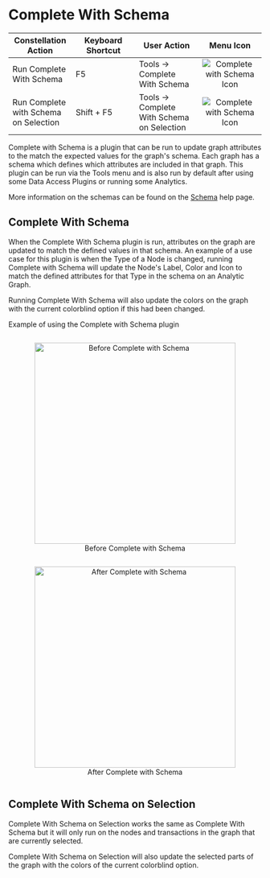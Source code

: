 # Complete With Schema

<table class="table table-striped">
<colgroup>
<col style="width: 25%" />
<col style="width: 25%" />
<col style="width: 25%" />
<col style="width: 25%" />
</colgroup>
<thead>
<tr class="header">
<th>Constellation Action</th>
<th>Keyboard Shortcut</th>
<th>User Action</th>
<th style="text-align: center;">Menu Icon</th>
</tr>
</thead>
<tbody>
<tr class="odd">
<td>Run Complete With Schema</td>
<td>F5</td>
<td>Tools -&gt; Complete With Schema</td>
<td style="text-align: center;"><img src="../ext/docs/CoreVisualSchema/resources/completeWithSchema.png" alt="Complete with Schema Icon" /></td>
</tr>
<tr class="even">
<td>Run Complete with Schema on Selection</td>
<td>Shift + F5</td>
<td>Tools -&gt; Complete With Schema on Selection</td>
<td style="text-align: center;"><img src="../ext/docs/CoreVisualSchema/resources/completeWithSchema.png" alt="Complete with Schema Icon" /></td>
</tr>
</tbody>
</table>

Complete with Schema is a plugin that can be run to update graph attributes to the
match the expected values for the graph's schema. Each graph has a schema which 
defines which attributes are included in that graph. This plugin can be run via 
the Tools menu and is also run by default after using some Data Access Plugins or
running some Analytics. 

More information on the schemas can be found on the 
[Schema](../ext/docs/CoreGraphFramework/schemas.md)
help page. 

## Complete With Schema

When the Complete With Schema plugin is run, attributes on the graph are updated
to match the defined values in that schema. An example of a use case for this plugin 
is when the Type of a Node is changed, running Complete with Schema 
will update the Node's Label, Color and Icon to match the defined attributes for 
that Type in the schema on an Analytic Graph. 

Running Complete With Schema will also update the colors on the graph with the 
current colorblind option if this had been changed.

Example of using the Complete with Schema plugin
<div style="text-align: center">
    <figure style="display: inline-block">
        <img height=400 src="../ext/docs/CoreVisualSchema/resources/analytic_before_schema.png" alt="Before Complete with Schema" />
        <figcaption>Before Complete with Schema</figcaption>
    </figure>
    <figure style="display: inline-block">
        <img height=400 src="../ext/docs/CoreVisualSchema/resources/analytic_after_schema.png" alt="After Complete with Schema" />
        <figcaption>After Complete with Schema</figcaption>
    </figure>
</div>

## Complete With Schema on Selection

Complete With Schema on Selection works the same as Complete With Schema but 
it will only run on the nodes and transactions in the graph that are currently selected. 

Complete With Schema on Selection will also update the selected parts of the graph
with the colors of the current colorblind option. 
